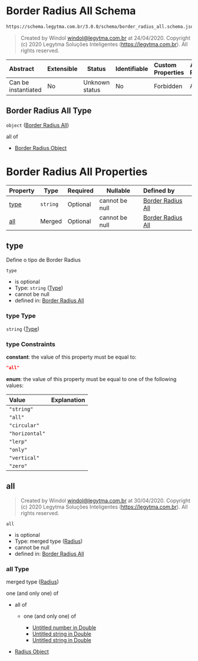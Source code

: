 # Border Radius All Schema

```txt
https://schema.legytma.com.br/3.0.0/schema/border_radius_all.schema.json
```




> Created by Windol [windol@legytma.com.br](mailto:windol@legytma.com.br) at 24/04/2020.
> Copyright (c) 2020 Legytma Soluções Inteligentes (<https://legytma.com.br>). All rights reserved.
>

| Abstract            | Extensible | Status         | Identifiable | Custom Properties | Additional Properties | Access Restrictions | Defined In                                                                                      |
| :------------------ | ---------- | -------------- | ------------ | :---------------- | --------------------- | ------------------- | ----------------------------------------------------------------------------------------------- |
| Can be instantiated | No         | Unknown status | No           | Forbidden         | Allowed               | none                | [border_radius_all.schema.json](../schema/border_radius_all.schema.json) |

## Border Radius All Type

`object` ([Border Radius All](border_radius_all.md))

all of

-   [Border Radius Object](border_radius-oneof-border-radius-object.md)

# Border Radius All Properties

| Property      | Type     | Required | Nullable       | Defined by                                                                                                                                                 |
| :------------ | -------- | -------- | -------------- | :--------------------------------------------------------------------------------------------------------------------------------------------------------- |
| [type](#type) | `string` | Optional | cannot be null | [Border Radius All](border_radius_all-properties-type.md) |
| [all](#all)   | Merged   | Optional | cannot be null | [Border Radius All](border_radius_all-properties-radius.md)           |

## type

Define o tipo de Border Radius


`type`

-   is optional
-   Type: `string` ([Type](border_radius_all-properties-type.md))
-   cannot be null
-   defined in: [Border Radius All](border_radius_all-properties-type.md)

### type Type

`string` ([Type](border_radius_all-properties-type.md))

### type Constraints

**constant**: the value of this property must be equal to:

```json
"all"
```

**enum**: the value of this property must be equal to one of the following values:

| Value          | Explanation |
| :------------- | ----------- |
| `"string"`     |             |
| `"all"`        |             |
| `"circular"`   |             |
| `"horizontal"` |             |
| `"lerp"`       |             |
| `"only"`       |             |
| `"vertical"`   |             |
| `"zero"`       |             |

## all




> Created by Windol [windol@legytma.com.br](mailto:windol@legytma.com.br) at 30/04/2020.
> Copyright (c) 2020 Legytma Soluções Inteligentes (<https://legytma.com.br>). All rights reserved.
>

`all`

-   is optional
-   Type: merged type ([Radius](border_radius_all-properties-radius.md))
-   cannot be null
-   defined in: [Border Radius All](border_radius_all-properties-radius.md)

### all Type

merged type ([Radius](border_radius_all-properties-radius.md))

one (and only one) of

-   all of

    -   one (and only one) of

        -   [Untitled number in Double](double-oneof-0.md)
        -   [Untitled string in Double](double-oneof-1.md)
        -   [Untitled string in Double](double-oneof-2.md)
-   [Radius Object](radius-oneof-radius-object.md)
